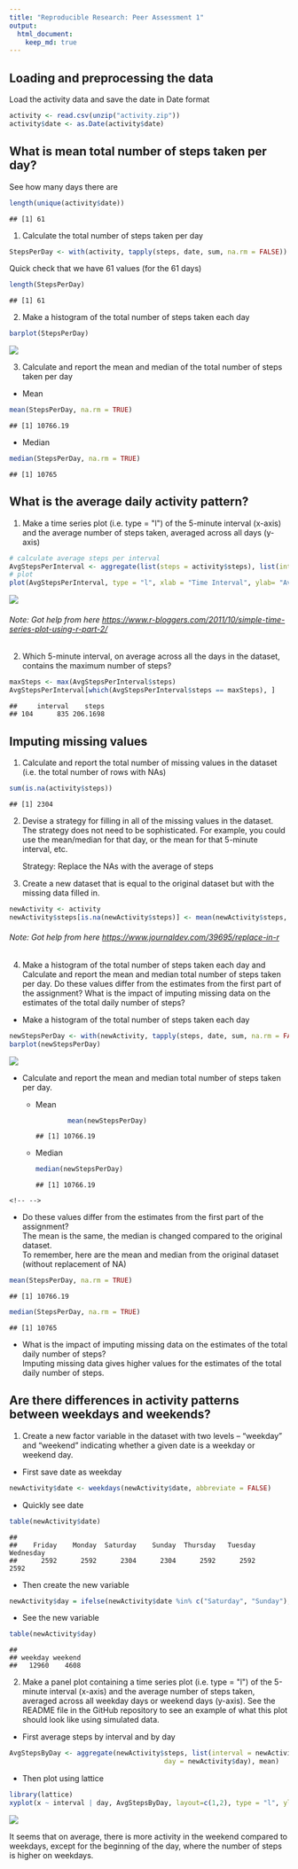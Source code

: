 ```yaml
---
title: "Reproducible Research: Peer Assessment 1"
output: 
  html_document:
    keep_md: true
---
```


## Loading and preprocessing the data

Load the activity data and save the date in Date format


```r
activity <- read.csv(unzip("activity.zip"))
activity$date <- as.Date(activity$date)
```

## What is mean total number of steps taken per day?

See how many days there are


```r
length(unique(activity$date))
```

```
## [1] 61
```

1.  Calculate the total number of steps taken per day


```r
StepsPerDay <- with(activity, tapply(steps, date, sum, na.rm = FALSE))
```

Quick check that we have 61 values (for the 61 days)


```r
length(StepsPerDay)
```

```
## [1] 61
```

2.  Make a histogram of the total number of steps taken each day


```r
barplot(StepsPerDay)
```

![](PA1_template_files/figure-html/unnamed-chunk-5-1.png)<!-- -->

3.  Calculate and report the mean and median of the total number of steps taken per day

-   Mean


```r
mean(StepsPerDay, na.rm = TRUE)
```

```
## [1] 10766.19
```

-   Median


```r
median(StepsPerDay, na.rm = TRUE)
```

```
## [1] 10765
```

## What is the average daily activity pattern?

1.  Make a time series plot (i.e. type = "l") of the 5-minute interval (x-axis) and the average number of steps taken, averaged across all days (y-axis)


```r
# calculate average steps per interval
AvgStepsPerInterval <- aggregate(list(steps = activity$steps), list(interval = activity$interval), mean, na.rm = TRUE)
# plot
plot(AvgStepsPerInterval, type = "l", xlab = "Time Interval", ylab= "Average Steps")
```

![](PA1_template_files/figure-html/unnamed-chunk-8-1.png)<!-- -->

###### Note: Got help from here <https://www.r-bloggers.com/2011/10/simple-time-series-plot-using-r-part-2/>

2.  Which 5-minute interval, on average across all the days in the dataset, contains the maximum number of steps?


```r
maxSteps <- max(AvgStepsPerInterval$steps)
AvgStepsPerInterval[which(AvgStepsPerInterval$steps == maxSteps), ]
```

```
##     interval    steps
## 104      835 206.1698
```

## Imputing missing values

1.  Calculate and report the total number of missing values in the dataset (i.e. the total number of rows with NAs)


```r
sum(is.na(activity$steps))
```

```
## [1] 2304
```

2.  Devise a strategy for filling in all of the missing values in the dataset. The strategy does not need to be sophisticated. For example, you could use the mean/median for that day, or the mean for that 5-minute interval, etc.

    Strategy: Replace the NAs with the average of steps

3.  Create a new dataset that is equal to the original dataset but with the missing data filled in.


```r
newActivity <- activity
newActivity$steps[is.na(newActivity$steps)] <- mean(newActivity$steps, na.rm = TRUE)
```

###### Note: Got help from here <https://www.journaldev.com/39695/replace-in-r>

4.  Make a histogram of the total number of steps taken each day and Calculate and report the mean and median total number of steps taken per day. Do these values differ from the estimates from the first part of the assignment? What is the impact of imputing missing data on the estimates of the total daily number of steps?

-   Make a histogram of the total number of steps taken each day


```r
newStepsPerDay <- with(newActivity, tapply(steps, date, sum, na.rm = FALSE))
barplot(newStepsPerDay)
```

![](PA1_template_files/figure-html/unnamed-chunk-12-1.png)<!-- -->

-   Calculate and report the mean and median total number of steps taken per day.

    -   Mean

        
        ```r
                mean(newStepsPerDay)
        ```
        
        ```
        ## [1] 10766.19
        ```

    -   Median

        
        ```r
        median(newStepsPerDay)
        ```
        
        ```
        ## [1] 10766.19
        ```

```{=html}
<!-- -->
```
-   Do these values differ from the estimates from the first part of the assignment?  
The mean is the same, the median is changed compared to the original dataset.  
To remember, here are the mean and median from the original dataset (without replacement of NA)

```r
mean(StepsPerDay, na.rm = TRUE)
```

```
## [1] 10766.19
```

```r
median(StepsPerDay, na.rm = TRUE)
```

```
## [1] 10765
```

-   What is the impact of imputing missing data on the estimates of the total daily number of steps?  
Imputing missing data gives higher values for the estimates of the total daily number of steps.

## Are there differences in activity patterns between weekdays and weekends?
1. Create a new factor variable in the dataset with two levels – “weekday” and “weekend” indicating whether a given date is a weekday or weekend day.  
- First save date as weekday

```r
newActivity$date <- weekdays(newActivity$date, abbreviate = FALSE)
```
- Quickly see date

```r
table(newActivity$date)
```

```
## 
##    Friday    Monday  Saturday    Sunday  Thursday   Tuesday Wednesday 
##      2592      2592      2304      2304      2592      2592      2592
```
- Then create the new variable

```r
newActivity$day = ifelse(newActivity$date %in% c("Saturday", "Sunday"), "weekend", "weekday")
```
- See the new variable

```r
table(newActivity$day)
```

```
## 
## weekday weekend 
##   12960    4608
```

2. Make a panel plot containing a time series plot (i.e. type = "l") of the 5-minute interval (x-axis) and the average number of steps taken, averaged across all weekday days or weekend days (y-axis). See the README file in the GitHub repository to see an example of what this plot should look like using simulated data.
- First average steps by interval and by day

```r
AvgStepsByDay <- aggregate(newActivity$steps, list(interval = newActivity$interval, 
                                       day = newActivity$day), mean)
```
- Then plot using lattice

```r
library(lattice)
xyplot(x ~ interval | day, AvgStepsByDay, layout=c(1,2), type = "l", ylab = "Steps", xlab = "Interval")
```

![](PA1_template_files/figure-html/unnamed-chunk-21-1.png)<!-- -->

It seems that on average, there is more activity in the weekend compared to weekdays, except for the beginning of the day, where the number of steps is higher on weekdays.



